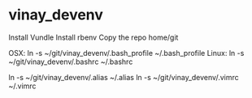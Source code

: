 vinay_devenv
============

Install Vundle
Install rbenv
Copy the repo home/git

OSX:
ln -s ~/git/vinay_devenv/.bash_profile ~/.bash_profile
Linux:
ln -s ~/git/vinay_devenv/.bashrc ~/.bashrc

ln -s ~/git/vinay_devenv/.alias ~/.alias
ln -s ~/git/vinay_devenv/.vimrc ~/.vimrc
